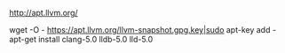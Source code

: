 http://apt.llvm.org/

wget -O - https://apt.llvm.org/llvm-snapshot.gpg.key|sudo apt-key add -
apt-get install clang-5.0 lldb-5.0 lld-5.0

